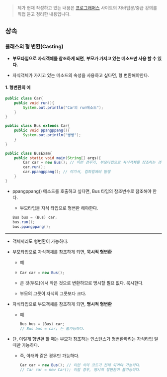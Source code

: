 > 제가 현재 작성하고 있는 내용은  [프로그래머스]( https://programmers.co.kr/learn ) 사이트의 자바입문/중급 강의를 직접 듣고 정리한 내용입니다.



## 상속

### 클래스의 형 변환(Casting)

- **부모타입으로 자식객체를 참조하게 되면**, **부모가 가지고 있는 메소드만 사용 할 수 있다.**

- 자식객체가 가지고 있는 메소드의 속성을 사용하고 싶다면, 형 변환해야한다.

  

#### 1. 형변환의 예

```java
public class Car{
    public void run(){
        System.out.println("Car의 run메소드");
    }
}
```

```java
public class Bus extends Car{
    public void ppangppang(){
        System.out.println("빵빵");
    }
}
```

```java
public class BusExam{
    public static void main(String[] args){
        Car car = new Bus(); // 이런 경우가, 부모타입으로 자식객체를 참조하는 경우다.
        car.run();
        car.ppangppang(); // 여기서, 컴파일에러 발생
    }
}
```

- ppangppang() 메소드를 호출하고 싶다면, Bus 타입의 참조변수로 참조해야 한다.

  - 부모타입을 자식 타입으로 형변환 해야한다.

  ```java
  Bus bus = (Bus) car;
  bus.run();
  bus.ppangppang();
  ```

------



- 객체끼리도 형변환이 가능하다.

- 부모타입으로 자식객체를 참조하게 되면, **묵시적 형변환**

  - 예

  - ```java
    Car car = new Bus();
    ```

  - 큰 것(부모)에서 작은 것으로 변환하므로 명시할 필요 없다. 묵시한다.

  - 부모의 그릇이 자식의 그릇보다 크다.

- 자식타입으로 부모객체를 참조하게 되면, **명시적 형변환**

  - 예

    ```java
    Bus bus = (Bus) car;
    // Bus bus = car; 는 불가능하다.
    ```

- 단, 이렇게 형변환 할 때는 부모가 참조하는 인스턴스가 형변환하려는 자식타입 일 때만 가능하다.

  - 즉, 아래와 같은 경우만 가능하다.

    ```java
    Car car = new Bus(); // 이런 식의 코드가 전제 되어야 가능하다.
    // Car car = new Car(); 이럴 경우, 명시적 형변환이 불가능하다.
    ```

    
